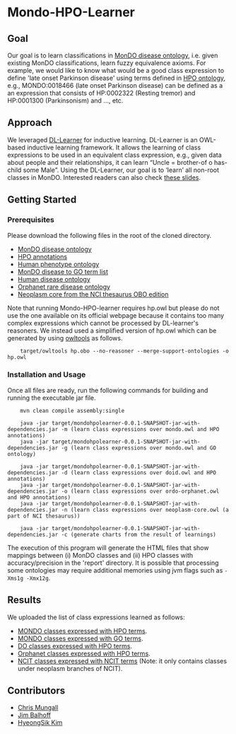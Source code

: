 # Mondo-HPO-Learner

## Goal
Our goal is to learn classifications in [MonDO disease ontology](https://github.com/monarch-initiative/monarch-disease-ontology), i.e. given existing MonDO classifications, learn fuzzy equivalence axioms. For example, we would like to know what would be a good class expression to define 'late onset Parkinson disease' using terms defined in [HPO ontology](http://human-phenotype-ontology.github.io), e.g., MONDO:0018466 (late onset Parkinson disease) can be defined as a an expression that consists of HP:0002322 (Resting tremor) and HP:0001300 (Parkinsonism) and ..., etc.

## Approach
We leveraged [DL-Learner](http://dl-learner.org) for inductive learning. DL-Learner is an OWL-based inductive learning framework. It allows the learning of class expressions to be used in an equivalent class expression, e.g., given data about people and their relationships, it can learn “Uncle = brother-of o has-child some Male”. Using the DL-Learner, our goal is to ‘learn’ all non-root classes in MonDO. Interested readers can also check [these slides](https://docs.google.com/presentation/d/1Huhj_PeasO9Gb9_8ebaQ4OFh4GadKGRFN-ZAJwRjyfI/edit?usp=sharing).

## Getting Started
### Prerequisites
Please download the following files in the root of the cloned directory. 

- [MonDO disease ontology](http://purl.obolibrary.org/obo/mondo/pre/mondo.owl)
- [HPO annotations](http://compbio.charite.de/jenkins/job/hpo.annotations/lastStableBuild/artifact/misc/phenotype_annotation.tab)
- [Human phenotype ontology](http://purl.obolibrary.org/obo/hp.obo)
- [MonDO disease to GO term list](https://github.com/realmarcin/MAK_results/blob/master/Inputs/MONDO_to_GO/mondo-leaves-to-go.tsv)
- [Human disease ontology](http://purl.obolibrary.org/obo/doid.owl)
- [Orphanet rare disease ontology](http://data.bioontology.org/ontologies/ORDO/submissions/11/download?apikey=8b5b7825-538d-40e0-9e9e-5ab9274a9aeb)
- [Neoplasm core from the NCI thesaurus OBO edition](http://purl.obolibrary.org/obo/ncit/neoplasm-core.owl)

Note that running Mondo-HPO-learner requires hp.owl but please do not use the one available on its official webpage because it contains too many complex expressions which cannot be processed by DL-learner's reasoners. We instead used a simplified version of hp.owl which can be generated by using [owltools](https://github.com/owlcollab/owltools) as follows.

~~~~
    target/owltools hp.obo --no-reasoner --merge-support-ontologies -o hp.owl
~~~~

### Installation and Usage
Once all files are ready, run the following commands for building and running the executable jar file.

~~~~
    mvn clean compile assembly:single

    java -jar target/mondohpolearner-0.0.1-SNAPSHOT-jar-with-dependencies.jar -m (learn class expressions over mondo.owl and HPO annotations)
    java -jar target/mondohpolearner-0.0.1-SNAPSHOT-jar-with-dependencies.jar -g (learn class expressions over mondo.owl and GO ontology)

    java -jar target/mondohpolearner-0.0.1-SNAPSHOT-jar-with-dependencies.jar -d (learn class expressions over doid.owl and HPO annotations)
    java -jar target/mondohpolearner-0.0.1-SNAPSHOT-jar-with-dependencies.jar -o (learn class expressions over ordo-orphanet.owl and HPO annotations)
    java -jar target/mondohpolearner-0.0.1-SNAPSHOT-jar-with-dependencies.jar -n (learn class expressions over neoplasm-core.owl (a part of NCI thesaurus))

    java -jar target/mondohpolearner-0.0.1-SNAPSHOT-jar-with-dependencies.jar -c (generate charts from the result of learnings)
~~~~

The execution of this program will generate the HTML files that show mappings between (i) MonDO classes and (ii) HPO classes with accuracy/precision in the 'report' directory. It is possible that processing some ontologies may require additional memories using jvm flags such as `-Xms1g -Xmx12g`.

## Results
We uploaded the list of class expressions learned as follows:
 - [MONDO classes expressed with HPO terms](https://github.com/yy20716/mondo-hpo-learner/tree/master/mondohpo_report/index.html).
 - [MONDO classes expressed with GO terms](https://github.com/yy20716/mondo-hpo-learner/tree/master/mondogo_report/index.html).
 - [DO classes expressed with HPO terms](https://github.com/yy20716/mondo-hpo-learner/tree/master/doid_report/index.html).
 - [Orphanet classes expressed with HPO terms](https://github.com/yy20716/mondo-hpo-learner/tree/master/orpha_report/index.html).
 - [NCIT classes expressed with NCIT terms](https://github.com/yy20716/mondo-hpo-learner/tree/master/ncit_report/index.html) (Note: it only contains classes under neoplasm branches of NCIT).
  
## Contributors
- [Chris Mungall](https://github.com/cmungall)
- [Jim Balhoff](https://github.com/balhoff)
- [HyeongSik Kim](https://github.com/yy20716)
